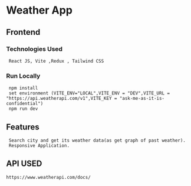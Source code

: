 # Weather App

## Frontend
  ### Technologies Used
     React JS, Vite ,Redux , Tailwind CSS
  ### Run Locally
     npm install
     set environment (VITE_ENV="LOCAL",VITE_ENV = "DEV",VITE_URL = "https://api.weatherapi.com/v1",VITE_KEY = "ask-me-as-it-is-confidential")
     npm run dev

## Features
     Search city and get its weather data(as get graph of past weather).
     Responsive Application.

## API USED
    https://www.weatherapi.com/docs/
